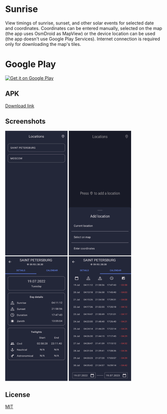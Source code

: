 # Sunrise
View timings of sunrise, sunset, and other solar events for selected date and coordinates. 
Coordinates can be entered manually, selected on the map (the app uses OsmDroid as MapView) or the device location can be used (the app doesn't use Google Play Services).
Internet connection is required only for downloading the map's tiles.

# Google Play
<a href='https://play.google.com/store/apps/details?id=com.nemesis.sunrise&pcampaignid=pcampaignidMKT-Other-global-all-co-prtnr-py-PartBadge-Mar2515-1'><img alt='Get it on Google Play' src='https://play.google.com/intl/en_us/badges/static/images/badges/en_badge_web_generic.png' width='240'/></a>
## APK
[Download link](/../../releases/latest/download/sunrise.apk)

## Screenshots
<img src="/media/screenshots/1.png" width="200" height="400"> <img src="/media/screenshots/2.png" width="200" height="400"> <img src="/media/screenshots/3.png" width="200" height="400"> <img src="/media/screenshots/4.png" width="200" height="400">

## License
[MIT](./LICENSE)

